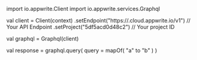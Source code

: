 import io.appwrite.Client
import io.appwrite.services.Graphql

val client = Client(context)
    .setEndpoint("https://<REGION>.cloud.appwrite.io/v1") // Your API Endpoint
    .setProject("5df5acd0d48c2") // Your project ID

val graphql = Graphql(client)

val response = graphql.query(
    query = mapOf( "a" to "b" )
)
